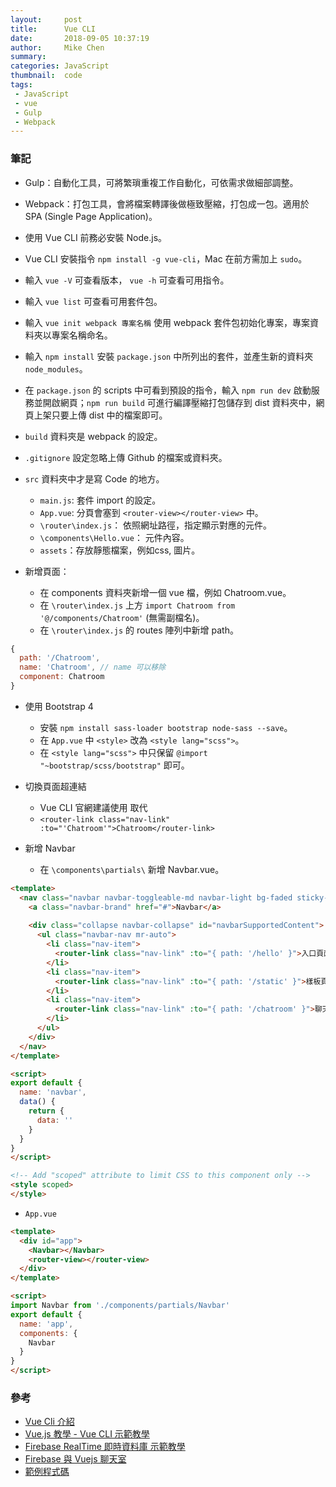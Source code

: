 ```yaml
---
layout:     post
title:      Vue CLI
date:       2018-09-05 10:37:19
author:     Mike Chen
summary:    
categories: JavaScript
thumbnail:  code
tags:
 - JavaScript
 - vue
 - Gulp
 - Webpack
---
```



### 筆記

* Gulp：自動化工具，可將繁瑣重複工作自動化，可依需求做細部調整。

* Webpack：打包工具，會將檔案轉譯後做極致壓縮，打包成一包。適用於 SPA (Single Page Application)。

* 使用 Vue CLI 前務必安裝 Node.js。

* Vue CLI 安裝指令 `npm install -g vue-cli`，Mac 在前方需加上 `sudo`。

* 輸入 `vue -V` 可查看版本， `vue -h` 可查看可用指令。

* 輸入 `vue list` 可查看可用套件包。

* 輸入 `vue init webpack 專案名稱` 使用 webpack 套件包初始化專案，專案資料夾以專案名稱命名。

* 輸入 `npm install` 安裝 `package.json` 中所列出的套件，並產生新的資料夾 `node_modules`。

* 在 `package.json` 的 scripts 中可看到預設的指令，輸入 `npm run dev` 啟動服務並開啟網頁；`npm run build` 可進行編譯壓縮打包儲存到 dist 資料夾中，網頁上架只要上傳 dist 中的檔案即可。

* `build` 資料夾是 webpack 的設定。

* `.gitignore` 設定忽略上傳 Github 的檔案或資料夾。

* `src` 資料夾中才是寫 Code 的地方。
  * `main.js`: 套件 import 的設定。
  * `App.vue`: 分頁會塞到 `<router-view></router-view>` 中。
  * `\router\index.js`： 依照網址路徑，指定顯示對應的元件。
  * `\components\Hello.vue`： 元件內容。
  * `assets`：存放靜態檔案，例如css, 圖片。

* 新增頁面：
  * 在 components 資料夾新增一個 vue 檔，例如 Chatroom.vue。
  * 在 `\router\index.js` 上方 `import Chatroom from '@/components/Chatroom'` (無需副檔名)。
  * 在 `\router\index.js` 的 routes 陣列中新增 path。

```js
{
  path: '/Chatroom',
  name: 'Chatroom', // name 可以移除
  component: Chatroom
}
```

* 使用 Bootstrap 4
  * 安裝 `npm install sass-loader bootstrap node-sass --save`。
  * 在 `App.vue` 中 `<style>` 改為 `<style lang="scss">`。
  * 在 `<style lang="scss">` 中只保留 `@import "~bootstrap/scss/bootstrap"` 即可。

* 切換頁面超連結
  * Vue CLI 官網建議使用 <router-link> 取代 <a>
  * `<router-link class="nav-link" :to="'Chatroom'">Chatroom</router-link>`

* 新增 Navbar
  * 在 `\components\partials\` 新增 Navbar.vue。

```html
<template>
  <nav class="navbar navbar-toggleable-md navbar-light bg-faded sticky-top">
    <a class="navbar-brand" href="#">Navbar</a>
  
    <div class="collapse navbar-collapse" id="navbarSupportedContent">
      <ul class="navbar-nav mr-auto">
        <li class="nav-item">
          <router-link class="nav-link" :to="{ path: '/hello' }">入口頁面</router-link>
        </li>
        <li class="nav-item">
          <router-link class="nav-link" :to="{ path: '/static' }">樣板頁面</router-link>
        </li>
        <li class="nav-item">
          <router-link class="nav-link" :to="{ path: '/chatroom' }">聊天室</router-link>
        </li>
      </ul>
    </div>
  </nav>
</template>

<script>
export default {
  name: 'navbar',
  data() {
    return {
      data: ''
    }
  }
}
</script>

<!-- Add "scoped" attribute to limit CSS to this component only -->
<style scoped>
</style>
```

  * `App.vue`
  
```html
<template>
  <div id="app">
    <Navbar></Navbar>  
    <router-view></router-view>
  </div>
</template>

<script>
import Navbar from './components/partials/Navbar'
export default {
  name: 'app',
  components: {
    Navbar
  }
}
</script>
```




### 參考
* [Vue Cli 介紹](https://paper.dropbox.com/doc/Vue-Cli-pbpJGPUyjZy5xuoSFffId)
* [Vue.js 教學 - Vue CLI 示範教學](https://www.youtube.com/watch?v=3ypel9_VtmU)
* [Firebase RealTime 即時資料庫 示範教學](https://www.youtube.com/watch?v=1s2kUYixGwA&t=1850s)
* [Firebase 與 Vuejs 聊天室](https://www.youtube.com/watch?v=puikU47XqvE&t=1239s)
* [範例程式碼](https://github.com/hexschool/hexschool_vuecli_demo)